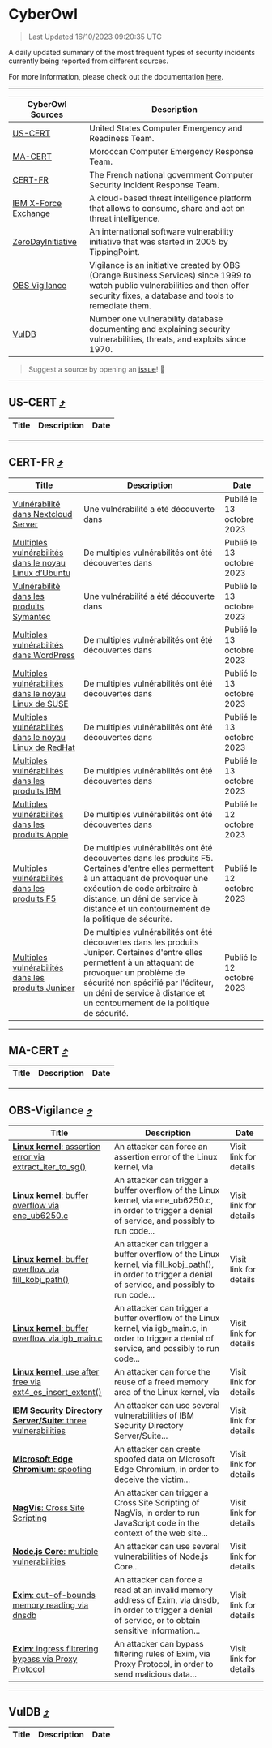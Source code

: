 
 <div id='top'></div>

# CyberOwl

 > Last Updated 16/10/2023 09:20:35 UTC
 
 A daily updated summary of the most frequent types of security incidents currently being reported from different sources.
 
 For more information, please check out the documentation [here](./docs/README.md).
 
 ---
 |CyberOwl Sources|Description|
 |---|---|
 |[US-CERT](#us-cert-arrow_heading_up)|United States Computer Emergency and Readiness Team.|
 |[MA-CERT](#ma-cert-arrow_heading_up)|Moroccan Computer Emergency Response Team.|
 |[CERT-FR](#cert-fr-arrow_heading_up)|The French national government Computer Security Incident Response Team.|
 |[IBM X-Force Exchange](#ibmcloud-arrow_heading_up)|A cloud-based threat intelligence platform that allows to consume, share and act on threat intelligence.|
 |[ZeroDayInitiative](#zerodayinitiative-arrow_heading_up)|An international software vulnerability initiative that was started in 2005 by TippingPoint.|
 |[OBS Vigilance](#obs-vigilance-arrow_heading_up)|Vigilance is an initiative created by OBS (Orange Business Services) since 1999 to watch public vulnerabilities and then offer security fixes, a database and tools to remediate them.|
 |[VulDB](#vuldb-arrow_heading_up)|Number one vulnerability database documenting and explaining security vulnerabilities, threats, and exploits since 1970.|
 
 > Suggest a source by opening an [issue](https://github.com/karimhabush/cyberowl/issues)! :raised_hands:
 ---

## US-CERT [:arrow_heading_up:](#cyberowl)

 |Title|Description|Date|
 |---|---|---|
 
 ---

## CERT-FR [:arrow_heading_up:](#cyberowl)

 |Title|Description|Date|
 |---|---|---|
 |[Vulnérabilité dans Nextcloud Server](https://www.cert.ssi.gouv.fr/avis/CERTFR-2023-AVI-0845/)|Une vulnérabilité a été découverte dans|Publié le 13 octobre 2023|
 |[Multiples vulnérabilités dans le noyau Linux d’Ubuntu](https://www.cert.ssi.gouv.fr/avis/CERTFR-2023-AVI-0844/)|De multiples vulnérabilités ont été découvertes dans |Publié le 13 octobre 2023|
 |[Vulnérabilité dans les produits Symantec](https://www.cert.ssi.gouv.fr/avis/CERTFR-2023-AVI-0843/)|Une vulnérabilité a été découverte dans |Publié le 13 octobre 2023|
 |[Multiples vulnérabilités dans WordPress](https://www.cert.ssi.gouv.fr/avis/CERTFR-2023-AVI-0842/)|De multiples vulnérabilités ont été découvertes dans |Publié le 13 octobre 2023|
 |[Multiples vulnérabilités dans le noyau Linux de SUSE](https://www.cert.ssi.gouv.fr/avis/CERTFR-2023-AVI-0841/)|De multiples vulnérabilités ont été découvertes dans |Publié le 13 octobre 2023|
 |[Multiples vulnérabilités dans le noyau Linux de RedHat](https://www.cert.ssi.gouv.fr/avis/CERTFR-2023-AVI-0840/)|De multiples vulnérabilités ont été découvertes dans |Publié le 13 octobre 2023|
 |[Multiples vulnérabilités dans les produits IBM](https://www.cert.ssi.gouv.fr/avis/CERTFR-2023-AVI-0839/)|De multiples vulnérabilités ont été découvertes dans |Publié le 13 octobre 2023|
 |[Multiples vulnérabilités dans les produits Apple](https://www.cert.ssi.gouv.fr/avis/CERTFR-2023-AVI-0838/)|De multiples vulnérabilités ont été découvertes dans |Publié le 12 octobre 2023|
 |[Multiples vulnérabilités dans les produits F5](https://www.cert.ssi.gouv.fr/avis/CERTFR-2023-AVI-0837/)|De multiples vulnérabilités ont été découvertes dans les produits F5. Certaines d'entre elles permettent à un attaquant de provoquer une exécution de code arbitraire à distance, un déni de service à distance et un contournement de la politique de sécurité.|Publié le 12 octobre 2023|
 |[Multiples vulnérabilités dans les produits Juniper](https://www.cert.ssi.gouv.fr/avis/CERTFR-2023-AVI-0836/)|De multiples vulnérabilités ont été découvertes dans les produits Juniper. Certaines d'entre elles permettent à un attaquant de provoquer un problème de sécurité non spécifié par l'éditeur, un déni de service à distance et un contournement de la politique de sécurité.|Publié le 12 octobre 2023|
 
 ---

## MA-CERT [:arrow_heading_up:](#cyberowl)

 |Title|Description|Date|
 |---|---|---|
 
 ---

## OBS-Vigilance [:arrow_heading_up:](#cyberowl)

 |Title|Description|Date|
 |---|---|---|
 |[<a href="https://vigilance.fr/vulnerability/Linux-kernel-assertion-error-via-extract-iter-to-sg-42628" class="noirorange"><b>Linux kernel</b>: assertion error via <wbr>extract_iter_to_sg()</wbr></a>](https://vigilance.fr/vulnerability/Linux-kernel-assertion-error-via-extract-iter-to-sg-42628)|An attacker can force an assertion error of the Linux kernel, via |Visit link for details|
 |[<a href="https://vigilance.fr/vulnerability/Linux-kernel-buffer-overflow-via-ene-ub6250-c-42627" class="noirorange"><b>Linux kernel</b>: buffer overflow via ene_ub6250.c</a>](https://vigilance.fr/vulnerability/Linux-kernel-buffer-overflow-via-ene-ub6250-c-42627)|An attacker can trigger a buffer overflow of the Linux kernel, via ene_ub6250.c, in order to trigger a denial of service, and possibly to run code...|Visit link for details|
 |[<a href="https://vigilance.fr/vulnerability/Linux-kernel-buffer-overflow-via-fill-kobj-path-42626" class="noirorange"><b>Linux kernel</b>: buffer overflow via fill_kobj_path()</a>](https://vigilance.fr/vulnerability/Linux-kernel-buffer-overflow-via-fill-kobj-path-42626)|An attacker can trigger a buffer overflow of the Linux kernel, via fill_kobj_path(), in order to trigger a denial of service, and possibly to run code...|Visit link for details|
 |[<a href="https://vigilance.fr/vulnerability/Linux-kernel-buffer-overflow-via-igb-main-c-42625" class="noirorange"><b>Linux kernel</b>: buffer overflow via igb_main.c</a>](https://vigilance.fr/vulnerability/Linux-kernel-buffer-overflow-via-igb-main-c-42625)|An attacker can trigger a buffer overflow of the Linux kernel, via igb_main.c, in order to trigger a denial of service, and possibly to run code...|Visit link for details|
 |[<a href="https://vigilance.fr/vulnerability/Linux-kernel-use-after-free-via-ext4-es-insert-extent-42624" class="noirorange"><b>Linux kernel</b>: use after free via <wbr>ext4_es_insert_exten<wbr>t()</wbr></wbr></a>](https://vigilance.fr/vulnerability/Linux-kernel-use-after-free-via-ext4-es-insert-extent-42624)|An attacker can force the reuse of a freed memory area of the Linux kernel, via |Visit link for details|
 |[<a href="https://vigilance.fr/vulnerability/IBM-Security-Directory-Server-Suite-three-vulnerabilities-42623" class="noirorange"><b>IBM Security Directory Server/Suite</b>: three vulnerabilities</a>](https://vigilance.fr/vulnerability/IBM-Security-Directory-Server-Suite-three-vulnerabilities-42623)|An attacker can use several vulnerabilities of IBM Security Directory Server/Suite...|Visit link for details|
 |[<a href="https://vigilance.fr/vulnerability/Microsoft-Edge-Chromium-spoofing-42622" class="noirorange"><b>Microsoft Edge Chromium</b>: spoofing</a>](https://vigilance.fr/vulnerability/Microsoft-Edge-Chromium-spoofing-42622)|An attacker can create spoofed data on Microsoft Edge Chromium, in order to deceive the victim...|Visit link for details|
 |[<a href="https://vigilance.fr/vulnerability/NagVis-Cross-Site-Scripting-42621" class="noirorange"><b>NagVis</b>: Cross Site Scripting</a>](https://vigilance.fr/vulnerability/NagVis-Cross-Site-Scripting-42621)|An attacker can trigger a Cross Site Scripting of NagVis, in order to run JavaScript code in the context of the web site...|Visit link for details|
 |[<a href="https://vigilance.fr/vulnerability/Node-js-Core-multiple-vulnerabilities-42620" class="noirorange"><b>Node.js Core</b>: multiple vulnerabilities</a>](https://vigilance.fr/vulnerability/Node-js-Core-multiple-vulnerabilities-42620)|An attacker can use several vulnerabilities of Node.js Core...|Visit link for details|
 |[<a href="https://vigilance.fr/vulnerability/Exim-out-of-bounds-memory-reading-via-dnsdb-42619" class="noirorange"><b>Exim</b>: out-of-bounds memory reading via dnsdb</a>](https://vigilance.fr/vulnerability/Exim-out-of-bounds-memory-reading-via-dnsdb-42619)|An attacker can force a read at an invalid memory address of Exim, via dnsdb, in order to trigger a denial of service, or to obtain sensitive information...|Visit link for details|
 |[<a href="https://vigilance.fr/vulnerability/Exim-ingress-filtrering-bypass-via-Proxy-Protocol-42618" class="noirorange"><b>Exim</b>: ingress filtrering bypass via Proxy Protocol</a>](https://vigilance.fr/vulnerability/Exim-ingress-filtrering-bypass-via-Proxy-Protocol-42618)|An attacker can bypass filtering rules of Exim, via Proxy Protocol, in order to send malicious data...|Visit link for details|
 
 ---

## VulDB [:arrow_heading_up:](#cyberowl)

 |Title|Description|Date|
 |---|---|---|
 